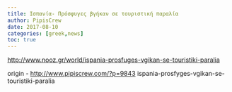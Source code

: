 ```yaml
---
title: Ισπανία- Πρόσφυγες βγήκαν σε τουριστική παραλία
author: PipisCrew
date: 2017-08-10
categories: [greek,news]
toc: true
---
```


http://www.nooz.gr/world/ispania-prosfuges-vgikan-se-touristiki-paralia

origin - http://www.pipiscrew.com/?p=9843 ispania-prosfyges-vgikan-se-touristiki-paralia